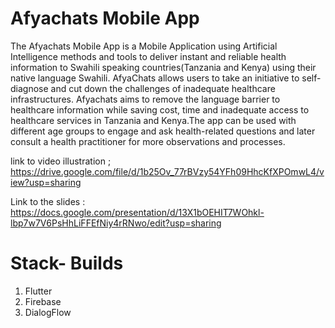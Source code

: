 # Afyachats Mobile App
The Afyachats Mobile App is a Mobile Application using Artificial Intelligence methods and tools to deliver instant and reliable health information to Swahili speaking countries(Tanzania and Kenya) using their native language Swahili. AfyaChats allows users to take an initiative to self-diagnose and cut down the challenges of inadequate healthcare infrastructures. Afyachats aims to remove the language barrier to healthcare information while saving cost, time and inadequate access to healthcare services in Tanzania and Kenya.The app can be used with different age groups to engage and ask health-related questions and later consult a health practitioner for more observations and processes. 



link to video illustration ; https://drive.google.com/file/d/1b25Ov_77rBVzy54YFh09HhcKfXPOmwL4/view?usp=sharing

Link to the slides : https://docs.google.com/presentation/d/13X1bOEHIT7WOhkl-lbp7w7V6PsHhLiFFEfNiy4rRNwo/edit?usp=sharing

# Stack- Builds 

1. Flutter 
2. Firebase
3. DialogFlow




